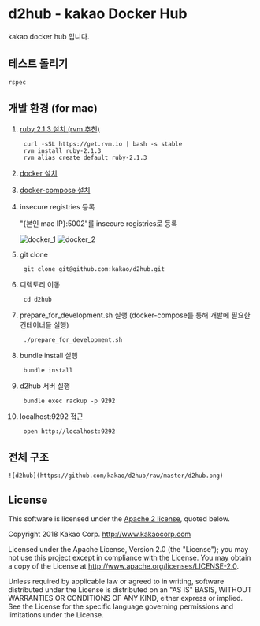 # d2hub - kakao Docker Hub #

kakao docker hub 입니다.

## 테스트 돌리기
```
rspec
```

## 개발 환경 (for mac) ##

1. [ruby 2.1.3 설치 (rvm 추천)](http://rvm.io/)
    
        curl -sSL https://get.rvm.io | bash -s stable
        rvm install ruby-2.1.3
        rvm alias create default ruby-2.1.3
    
1. [docker 설치](https://docs.docker.com/docker-for-mac/)
1. [docker-compose 설치](https://docs.docker.com/compose/install/)
1. insecure registries 등록
    
    "{본인 mac IP}:5002"를 insecure registries로 등록 
        
    ![docker_1](https://github.com/kakao/d2hub/raw/master/docker_1.png)
    ![docker_2](https://github.com/kakao/d2hub/raw/master/docker_2.png)
        
1. git clone
	
		git clone git@github.com:kakao/d2hub.git

1. 디렉토리 이동

		cd d2hub
	
1. prepare_for_development.sh 실행 (docker-compose를 통해 개발에 필요한 컨테이너들 실행)

		./prepare_for_development.sh

1. bundle install 실행

		bundle install

1. d2hub 서버 실행

		bundle exec rackup -p 9292

1. localhost:9292 접근

		open http://localhost:9292


## 전체 구조

    ![d2hub](https://github.com/kakao/d2hub/raw/master/d2hub.png)


## License

This software is licensed under the [Apache 2 license](LICENSE.txt), quoted below.

Copyright 2018 Kakao Corp. <http://www.kakaocorp.com>

Licensed under the Apache License, Version 2.0 (the "License"); you may not use this project except in compliance with the License. You may obtain a copy of the License at http://www.apache.org/licenses/LICENSE-2.0.

Unless required by applicable law or agreed to in writing, software distributed under the License is distributed on an "AS IS" BASIS, WITHOUT WARRANTIES OR CONDITIONS OF ANY KIND, either express or implied. See the License for the specific language governing permissions and limitations under the License.
